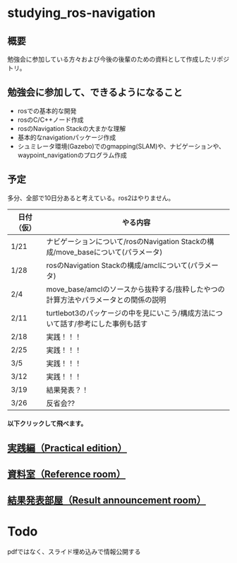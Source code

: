 # studying_ros-navigation

## 概要
勉強会に参加している方々および今後の後輩のための資料として作成したリポジトリ。

## 勉強会に参加して、できるようになること
* rosでの基本的な開発
* rosのC/C++ノード作成
* rosのNavigation Stackの大まかな理解
* 基本的なnavigationパッケージ作成
* シュミレータ環境(Gazebo)でのgmapping(SLAM)や、ナビゲーションや、waypoint_navigationのプログラム作成

## 予定
多分、全部で10日分あると考えている。ros2はやりません。

| 日付（仮） | やる内容                                                                               | 
| ---------- | -------------------------------------------------------------------------------------- | 
| 1/21       | ナビゲーションについて/rosのNavigation Stackの構成/move_baseについて(パラメータ) | 
| 1/28       | rosのNavigation Stackの構成/amclについて(パラメータ)                             | 
| 2/4        | move_base/amclのソースから抜粋する/抜粋したやつの計算方法やパラメータとの関係の説明    | 
| 2/11       | turtlebot3のパッケージの中を見にいこう/構成方法について話す/参考にした事例も話す       | 
| 2/18       | 実践！！！                                                                             | 
| 2/25       | 実践！！！                                                                             | 
| 3/5        | 実践！！！                                                                             | 
| 3/12       | 実践！！！                                                                             | 
| 3/19       | 結果発表？！                                                                           | 
| 3/26       | 反省会??                                                                               | 

#### 以下クリックして飛べます。

## [実践編（Practical edition）](https://github.com/uhobeike/studying_ros-navigation/tree/Practical_edition)
## [資料室（Reference room）](https://github.com/uhobeike/studying_ros-navigation/tree/Reference_room)
## [結果発表部屋（Result announcement room）](https://github.com/uhobeike/studying_ros-navigation/tree/Result_announcement_room)

# Todo
pdfではなく、スライド埋め込みで情報公開する
